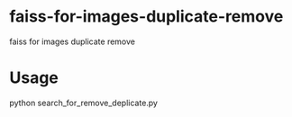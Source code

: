 # faiss-for-images-duplicate-remove
faiss for images duplicate remove 

# Usage 
python search_for_remove_deplicate.py
